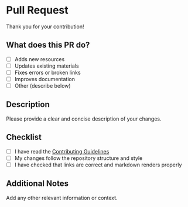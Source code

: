 # Pull Request

Thank you for your contribution!

## What does this PR do?
- [ ] Adds new resources
- [ ] Updates existing materials
- [ ] Fixes errors or broken links
- [ ] Improves documentation
- [ ] Other (describe below)

## Description
Please provide a clear and concise description of your changes.

## Checklist
- [ ] I have read the [Contributing Guidelines](../CONTRIBUTING.md)
- [ ] My changes follow the repository structure and style
- [ ] I have checked that links are correct and markdown renders properly

## Additional Notes
Add any other relevant information or context.
